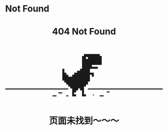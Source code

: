 # Not Found

<div style="text-align:center">
<h1>404 Not Found</h1>
<svg xmlns="http://www.w3.org/2000/svg" style="display:block;margin:auto;width:100%;max-width:640px" viewBox="0 0 320 120" shape-rendering="geometricPrecision" text-rendering="geometricPrecision" fill="currentColor"><path d="M0,142h8v2h-8v-2Zm28,0h4v2h-4v-2Zm68,0h8v2h-8v-2ZM80,100h-4v14h-4v6h-4v4h-4v16h4v4h-8v-12h-4v-4h-4v4h-4v4h-4v4h4v4h-8v-16h-4v-4h-4v-4h-4v-4h-4v-4h-4v-24h4v8h4v4h4v4h8v-4h4v-4h6v-4h6v-4h4v-26h4v-4h32v4h4v18h-20v4h12v4h-16v8h8v8h-4v-4Zm2,40h2v2h-2v-2Zm-70-4h8v2h-8v-2Zm98-2h6v2h-6v-2Zm-206-6h128v2h-128v-2Zm168,0h152v2h-152v-2ZM68,64v4h4v-4h-4Z" transform="translate(96-35)"/></svg>
<h1>页面未找到～～～</h1>
</div>